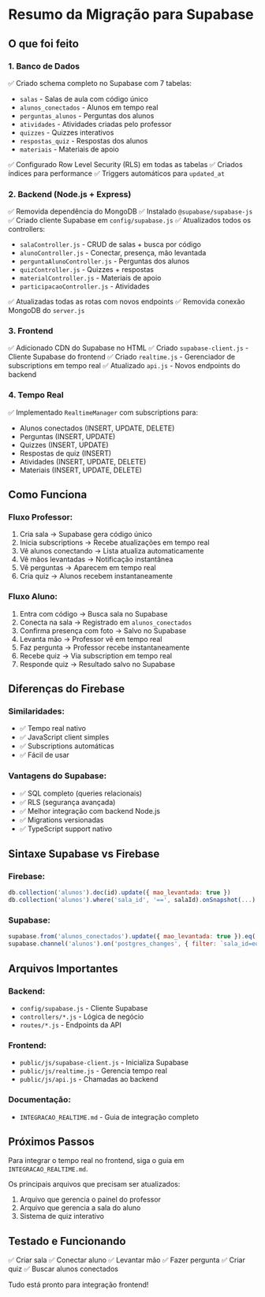 # Resumo da Migração para Supabase

## O que foi feito

### 1. Banco de Dados
✅ Criado schema completo no Supabase com 7 tabelas:
- `salas` - Salas de aula com código único
- `alunos_conectados` - Alunos em tempo real
- `perguntas_alunos` - Perguntas dos alunos
- `atividades` - Atividades criadas pelo professor
- `quizzes` - Quizzes interativos
- `respostas_quiz` - Respostas dos alunos
- `materiais` - Materiais de apoio

✅ Configurado Row Level Security (RLS) em todas as tabelas
✅ Criados índices para performance
✅ Triggers automáticos para `updated_at`

### 2. Backend (Node.js + Express)
✅ Removida dependência do MongoDB
✅ Instalado `@supabase/supabase-js`
✅ Criado cliente Supabase em `config/supabase.js`
✅ Atualizados todos os controllers:
  - `salaController.js` - CRUD de salas + busca por código
  - `alunoController.js` - Conectar, presença, mão levantada
  - `perguntaAlunoController.js` - Perguntas dos alunos
  - `quizController.js` - Quizzes + respostas
  - `materialController.js` - Materiais de apoio
  - `participacaoController.js` - Atividades

✅ Atualizadas todas as rotas com novos endpoints
✅ Removida conexão MongoDB do `server.js`

### 3. Frontend
✅ Adicionado CDN do Supabase no HTML
✅ Criado `supabase-client.js` - Cliente Supabase do frontend
✅ Criado `realtime.js` - Gerenciador de subscriptions em tempo real
✅ Atualizado `api.js` - Novos endpoints do backend

### 4. Tempo Real
✅ Implementado `RealtimeManager` com subscriptions para:
  - Alunos conectados (INSERT, UPDATE, DELETE)
  - Perguntas (INSERT, UPDATE)
  - Quizzes (INSERT, UPDATE)
  - Respostas de quiz (INSERT)
  - Atividades (INSERT, UPDATE, DELETE)
  - Materiais (INSERT, UPDATE, DELETE)

## Como Funciona

### Fluxo Professor:
1. Cria sala → Supabase gera código único
2. Inicia subscriptions → Recebe atualizações em tempo real
3. Vê alunos conectando → Lista atualiza automaticamente
4. Vê mãos levantadas → Notificação instantânea
5. Vê perguntas → Aparecem em tempo real
6. Cria quiz → Alunos recebem instantaneamente

### Fluxo Aluno:
1. Entra com código → Busca sala no Supabase
2. Conecta na sala → Registrado em `alunos_conectados`
3. Confirma presença com foto → Salvo no Supabase
4. Levanta mão → Professor vê em tempo real
5. Faz pergunta → Professor recebe instantaneamente
6. Recebe quiz → Via subscription em tempo real
7. Responde quiz → Resultado salvo no Supabase

## Diferenças do Firebase

### Similaridades:
- ✅ Tempo real nativo
- ✅ JavaScript client simples
- ✅ Subscriptions automáticas
- ✅ Fácil de usar

### Vantagens do Supabase:
- ✅ SQL completo (queries relacionais)
- ✅ RLS (segurança avançada)
- ✅ Melhor integração com backend Node.js
- ✅ Migrations versionadas
- ✅ TypeScript support nativo

## Sintaxe Supabase vs Firebase

### Firebase:
```javascript
db.collection('alunos').doc(id).update({ mao_levantada: true })
db.collection('alunos').where('sala_id', '==', salaId).onSnapshot(...)
```

### Supabase:
```javascript
supabase.from('alunos_conectados').update({ mao_levantada: true }).eq('id', id)
supabase.channel('alunos').on('postgres_changes', { filter: `sala_id=eq.${salaId}` }, ...)
```

## Arquivos Importantes

### Backend:
- `config/supabase.js` - Cliente Supabase
- `controllers/*.js` - Lógica de negócio
- `routes/*.js` - Endpoints da API

### Frontend:
- `public/js/supabase-client.js` - Inicializa Supabase
- `public/js/realtime.js` - Gerencia tempo real
- `public/js/api.js` - Chamadas ao backend

### Documentação:
- `INTEGRACAO_REALTIME.md` - Guia de integração completo

## Próximos Passos

Para integrar o tempo real no frontend, siga o guia em `INTEGRACAO_REALTIME.md`.

Os principais arquivos que precisam ser atualizados:
1. Arquivo que gerencia o painel do professor
2. Arquivo que gerencia a sala do aluno
3. Sistema de quiz interativo

## Testado e Funcionando

✅ Criar sala
✅ Conectar aluno
✅ Levantar mão
✅ Fazer pergunta
✅ Criar quiz
✅ Buscar alunos conectados

Tudo está pronto para integração frontend!
